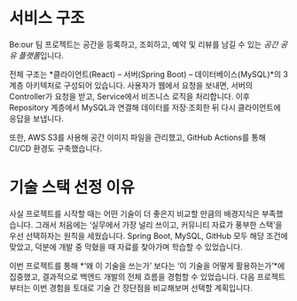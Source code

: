 
 # 서비스 구조
 Be:our 팀 프로젝트는 공간을 등록하고, 조회하고, 예약 및 리뷰를 남길 수 있는 *공간 공유 플랫폼*입니다.
 
 전체 구조는 *클라이언트(React) – 서버(Spring Boot) – 데이터베이스(MySQL)*의 3계층 아키텍처로 구성되어 있습니다.
 사용자가 웹에서 요청을 보내면, 서버의 Controller가 요청을 받고, Service에서 비즈니스 로직을 처리합니다.
 이후 Repository 계층에서 MySQL과 연결해 데이터를 저장·조회한 뒤 다시 클라이언트에 응답을 보냅니다.

 또한, AWS S3를 사용해 공간 이미지 파일을 관리했고, GitHub Actions를 통해 CI/CD 환경도 구축했습니다.


# 기술 스택 선정 이유
 사실 프로젝트를 시작할 때는 어떤 기술이 더 좋은지 비교할 만큼의 배경지식은 부족했습니다.
 그래서 처음에는 ‘실무에서 가장 널리 쓰이고, 커뮤니티 자료가 풍부한 스택’을 우선 선택하자는 원칙을 세웠습니다.
 Spring Boot, MySQL, GitHub 모두 해당 조건에 맞았고, 덕분에 개발 중 막혔을 때 자료를 찾아가며 학습할 수 있었습니다.

이번 프로젝트를 통해 *‘왜 이 기술을 쓰는가’ 보다는 ‘이 기술을 어떻게 활용하는가’*에 집중했고,
결과적으로 백엔드 개발의 전체 흐름을 경험할 수 있었습니다.
다음 프로젝트부터는 이번 경험을 토대로 기술 간 장단점을 비교해보며 선택할 계획입니다.

